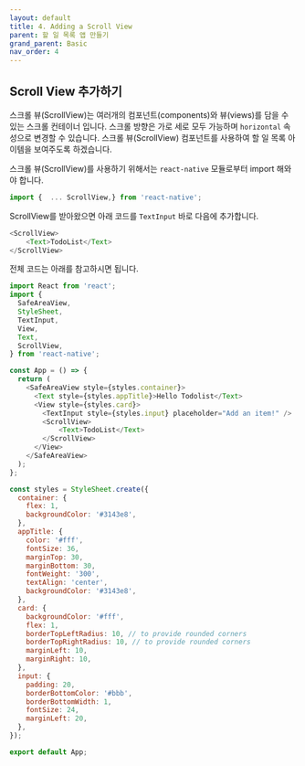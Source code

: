 ```yaml
---
layout: default
title: 4. Adding a Scroll View
parent: 할 일 목록 앱 만들기
grand_parent: Basic
nav_order: 4
---
```


## Scroll View 추가하기

스크롤 뷰(ScrollView)는 여러개의 컴포넌트(components)와 뷰(views)를 담을 수 있는 스크롤 컨테이너 입니다. 스크롤 방향은 가로 세로 모두 가능하며 `horizontal` 속성으로 변경할 수 있습니다. 스크롤 뷰(ScrollView) 컴포넌트를 사용하여 할 일 목록 아이템을 보여주도록 하겠습니다.


스크롤 뷰(ScrollView)를 사용하기 위해서는 `react-native` 모듈로부터 import 해와야 합니다.

```js
import {  ... ScrollView,} from 'react-native';
```

ScrollView를 받아왔으면 아래 코드를 `TextInput` 바로 다음에 추가합니다.

```js
<ScrollView>
    <Text>TodoList</Text>
</ScrollView>
```

전체 코드는 아래를 참고하시면 됩니다.

```js
import React from 'react';
import {
  SafeAreaView,
  StyleSheet,
  TextInput,
  View,
  Text,
  ScrollView,
} from 'react-native';

const App = () => {
  return (
    <SafeAreaView style={styles.container}>
      <Text style={styles.appTitle}>Hello Todolist</Text>
      <View style={styles.card}>
        <TextInput style={styles.input} placeholder="Add an item!" />
        <ScrollView>
            <Text>TodoList</Text>
        </ScrollView>
      </View>
    </SafeAreaView>
  );
};

const styles = StyleSheet.create({
  container: {
    flex: 1,
    backgroundColor: '#3143e8',
  },
  appTitle: {
    color: '#fff',
    fontSize: 36,
    marginTop: 30,
    marginBottom: 30,
    fontWeight: '300',
    textAlign: 'center',
    backgroundColor: '#3143e8',
  },
  card: {
    backgroundColor: '#fff',
    flex: 1,
    borderTopLeftRadius: 10, // to provide rounded corners
    borderTopRightRadius: 10, // to provide rounded corners
    marginLeft: 10,
    marginRight: 10,
  },
  input: {
    padding: 20,
    borderBottomColor: '#bbb',
    borderBottomWidth: 1,
    fontSize: 24,
    marginLeft: 20,
  },
});

export default App;
```
